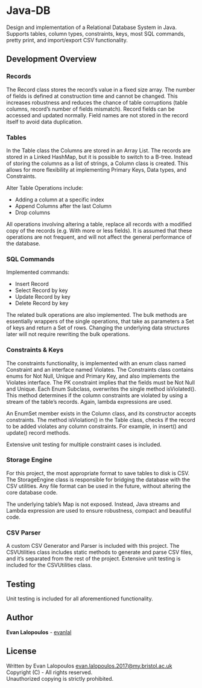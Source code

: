 # Java-DB
Design and implementation of a Relational Database System in Java. Supports tables, column types, constraints, keys, most SQL commands, pretty print, and import/export CSV functionality.  

## Development Overview
### Records
The Record class stores the record’s value in a fixed size array. The number of fields is defined at construction time and cannot be changed. This increases robustness and reduces the chance of table corruptions (table columns, record’s number of fields mismatch). Record fields can be accessed and updated normally. Field names are not stored in the record itself to avoid data duplication.

### Tables
In the Table class the Columns are stored in an Array List. The records are stored in a Linked HashMap, but it is possible to switch to a B-tree. Instead of storing the columns as a list of strings, a Column class is created. This allows for more flexibility at implementing Primary Keys, Data types, and Constraints.

Alter Table Operations include:
- Adding a column at a specific index  
- Append Columns after the last Column  
- Drop columns  

All operations involving altering a table, replace all records with a modified copy of the records (e.g. With more or less fields). It is assumed that these operations are not frequent, and will not affect the general performance of the database.

### SQL Commands
Implemented commands:
- Insert Record
- Select Record by key
- Update Record by key
- Delete Record by key

The related bulk operations are also implemented. The bulk methods are essentially wrappers of the single operations, that take as parameters a Set of keys and return a Set of rows. Changing the underlying data structures later will not require rewriting the bulk operations.

### Constraints & Keys
The constraints functionality, is implemented with an enum class named Constraint and an interface named Violates. The Constraints class contains enums for Not Null, Unique and Primary Key, and also implements the Violates interface. The PK constraint implies that the fields must be Not Null and Unique. Each Enum Subclass, overwrites the single method isViolated(). This method determines if the column constraints are violated by using a stream of the table’s records. Again, lambda expressions are used.  

An EnumSet<Constraint> member exists in the Column class, and its constructor accepts constraints. The method isViolation() in the Table class, checks if the record to be added violates any column constraints. For example, in insert() and update() record methods.  

Extensive unit testing for multiple constraint cases is included.  

### Storage Engine
For this project, the most appropriate format to save tables to disk is CSV. The StorageEngine class is responsible for bridging the database with the CSV utilities. Any file format can be used in the future, without altering the core database code.  

The underlying table’s Map is not exposed. Instead, Java streams and Lambda expression are used to ensure robustness, compact and beautiful code.  

### CSV Parser
A custom CSV Generator and Parser is included with this project. The CSVUtilities class includes static methods to generate and parse CSV files, and it’s separated from the rest of the project.  Extensive unit testing is included for the CSVUtilities class.  

## Testing
Unit testing is included for all aforementioned functionality.

## Author

**Evan Lalopoulos** - [evanlal](https://github.com/evanlal)

## License
Written by Evan Lalopoulos <evan.lalopoulos.2017@my.bristol.ac.uk>    
Copyright (C) - All rights reserved.  
Unauthorized copying is strictly prohibited.  
